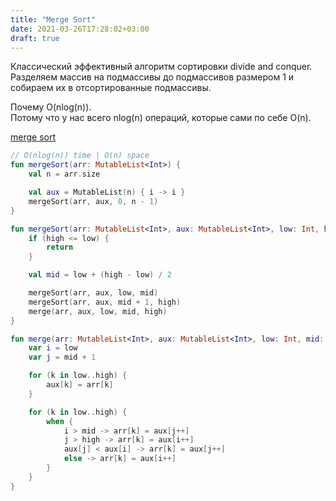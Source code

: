 ```yaml
---
title: "Merge Sort"
date: 2021-03-26T17:28:02+03:00
draft: true
---
```


Классический эффективный алгоритм сортировки divide and conquer. \
Разделяем массив на подмассивы до подмассивов размером 1 и \
собираем их в отсортированные подмассивы.

Почему O(nlog(n)). \
Потому что у нас всего nlog(n) операций, которые сами по себе O(n).


[merge sort](https://github.com/solairerove/algs4-leprosorium/blob/master/src/main/kotlin/com/github/solairerove/algs4/leprosorium/sorting/MergeSort.kt)

```kotlin
// O(nlog(n)) time | O(n) space
fun mergeSort(arr: MutableList<Int>) {
    val n = arr.size

    val aux = MutableList(n) { i -> i }
    mergeSort(arr, aux, 0, n - 1)
}

fun mergeSort(arr: MutableList<Int>, aux: MutableList<Int>, low: Int, high: Int) {
    if (high <= low) {
        return
    }

    val mid = low + (high - low) / 2

    mergeSort(arr, aux, low, mid)
    mergeSort(arr, aux, mid + 1, high)
    merge(arr, aux, low, mid, high)
}

fun merge(arr: MutableList<Int>, aux: MutableList<Int>, low: Int, mid: Int, high: Int) {
    var i = low
    var j = mid + 1

    for (k in low..high) {
        aux[k] = arr[k]
    }

    for (k in low..high) {
        when {
            i > mid -> arr[k] = aux[j++]
            j > high -> arr[k] = aux[i++]
            aux[j] < aux[i] -> arr[k] = aux[j++]
            else -> arr[k] = aux[i++]
        }
    }
}
```
